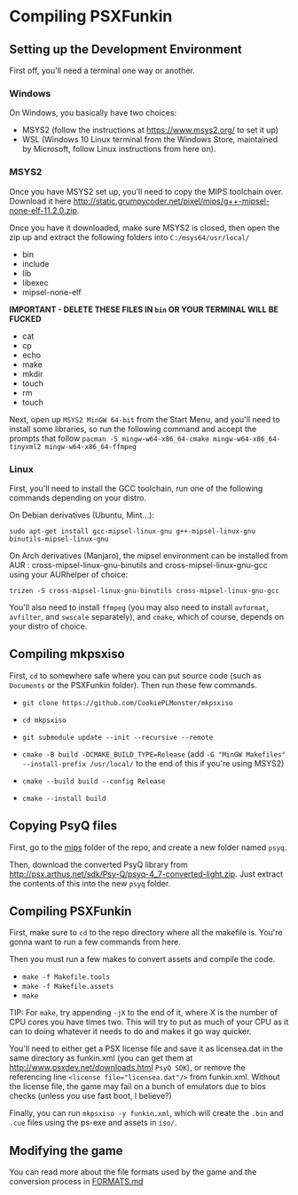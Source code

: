 # Compiling PSXFunkin

## Setting up the Development Environment
First off, you'll need a terminal one way or another.

### Windows
On Windows, you basically have two choices:
- MSYS2 (follow the instructions at https://www.msys2.org/ to set it up)
- WSL (Windows 10 Linux terminal from the Windows Store, maintained by Microsoft, follow Linux instructions from here on).

### MSYS2
Once you have MSYS2 set up, you'll need to copy the MIPS toolchain over. Download it here http://static.grumpycoder.net/pixel/mips/g++-mipsel-none-elf-11.2.0.zip.

Once you have it downloaded, make sure MSYS2 is closed, then open the zip up and extract the following folders into `C:/msys64/usr/local/`
- bin
- include
- lib
- libexec
- mipsel-none-elf

**IMPORTANT - DELETE THESE FILES IN `bin` OR YOUR TERMINAL WILL BE FUCKED**
- cat
- cp
- echo
- make
- mkdir
- touch
- rm
- touch

Next, open up `MSYS2 MinGW 64-bit` from the Start Menu, and you'll need to install some libraries, so run the following command and accept the prompts that follow `pacman -S mingw-w64-x86_64-cmake mingw-w64-x86_64-tinyxml2 mingw-w64-x86_64-ffmpeg `

### Linux
First, you'll need to install the GCC toolchain, run one of the following commands depending on your distro.

On Debian derivatives (Ubuntu, Mint...):

`sudo apt-get install gcc-mipsel-linux-gnu g++-mipsel-linux-gnu binutils-mipsel-linux-gnu`

On Arch derivatives (Manjaro), the mipsel environment can be installed from AUR : cross-mipsel-linux-gnu-binutils and cross-mipsel-linux-gnu-gcc using your AURhelper of choice:

`trizen -S cross-mipsel-linux-gnu-binutils cross-mipsel-linux-gnu-gcc`

You'll also need to install `ffmpeg` (you may also need to install `avformat`, `avfilter`, and `swscale` separately), and `cmake`, which of course, depends on your distro of choice.

## Compiling mkpsxiso
First, `cd` to somewhere safe where you can put source code (such as `Documents` or the PSXFunkin folder). Then run these few commands.

- `git clone https://github.com/CookiePLMonster/mkpsxiso`

- `cd mkpsxiso`

- `git submodule update --init --recursive --remote`

- `cmake -B build -DCMAKE_BUILD_TYPE=Release` (add `-G "MinGW Makefiles" --install-prefix /usr/local/` to the end of this if you're using MSYS2)

- `cmake --build build --config Release`

- `cmake --install build`

## Copying PsyQ files
First, go to the [mips](/mips/) folder of the repo, and create a new folder named `psyq`.

Then, download the converted PsyQ library from http://psx.arthus.net/sdk/Psy-Q/psyq-4_7-converted-light.zip. Just extract the contents of this into the new `psyq` folder.

## Compiling PSXFunkin
First, make sure to `cd` to the repo directory where all the makefile is. You're gonna want to run a few commands from here.

Then you must run a few makes to convert assets and compile the code.
- `make -f Makefile.tools`
- `make -f Makefile.assets`
- `make`

TIP: For `make`, try appending `-jX` to the end of it, where X is the number of CPU cores you have times two. This will try to put as much of your CPU as it can to doing whatever it needs to do and makes it go way quicker.

You'll need to either get a PSX license file and save it as licensea.dat in the same directory as funkin.xml (you can get them at http://www.psxdev.net/downloads.html `PsyQ SDK`), or remove the referencing line `<license file="licensea.dat"/>` from funkin.xml. Without the license file, the game may fail on a bunch of emulators due to bios checks (unless you use fast boot, I believe?)

Finally, you can run `mkpsxiso -y funkin.xml`, which will create the `.bin` and `.cue` files using the ps-exe and assets in `iso/`.

## Modifying the game
You can read more about the file formats used by the game and the conversion process in [FORMATS.md](/FORMATS.md)
